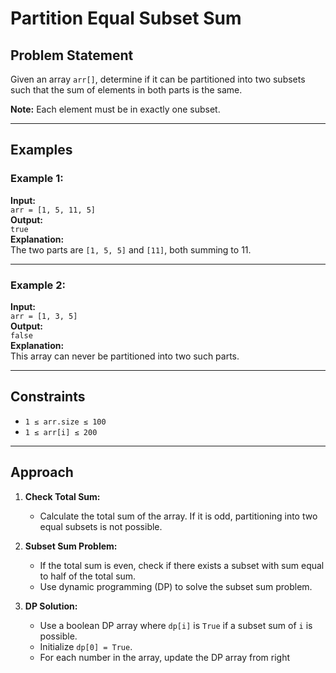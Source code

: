 # Partition Equal Subset Sum

## Problem Statement
Given an array `arr[]`, determine if it can be partitioned into two subsets such that the sum of elements in both parts is the same.

**Note:** Each element must be in exactly one subset.

---

## Examples

### Example 1:
**Input:**  
`arr = [1, 5, 11, 5]`  
**Output:**  
`true`  
**Explanation:**  
The two parts are `[1, 5, 5]` and `[11]`, both summing to 11.

---

### Example 2:
**Input:**  
`arr = [1, 3, 5]`  
**Output:**  
`false`  
**Explanation:**  
This array can never be partitioned into two such parts.

---

## Constraints
- `1 ≤ arr.size ≤ 100`
- `1 ≤ arr[i] ≤ 200`

---

## Approach

1. **Check Total Sum:**  
   - Calculate the total sum of the array. If it is odd, partitioning into two equal subsets is not possible.

2. **Subset Sum Problem:**  
   - If the total sum is even, check if there exists a subset with sum equal to half of the total sum.
   - Use dynamic programming (DP) to solve the subset sum problem.

3. **DP Solution:**  
   - Use a boolean DP array where `dp[i]` is `True` if a subset sum of `i` is possible.
   - Initialize `dp[0] = True`.
   - For each number in the array, update the DP array from right